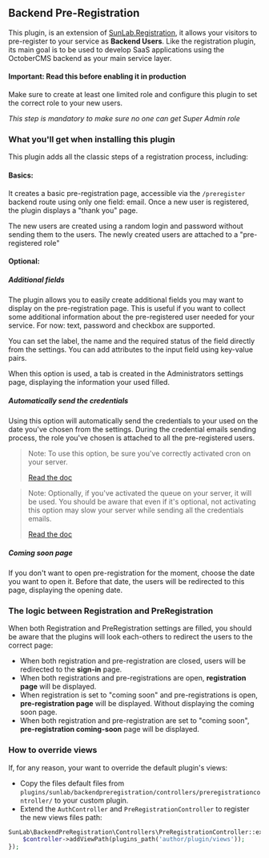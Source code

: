 ## Backend Pre-Registration
This plugin, is an extension of [SunLab.Registration][sunlab.registration], it allows your visitors to pre-register to your service as **Backend Users**.
Like the registration plugin, its main goal is to be used to develop SaaS applications using the OctoberCMS backend as your main service layer.

#### Important: Read this before enabling it in production
Make sure to create at least one limited role and configure this plugin to set the correct role to your new users.

_This step is mandatory to make sure no one can get Super Admin role_

### What you'll get when installing this plugin
This plugin adds all the classic steps of a registration process, including:
#### Basics:
It creates a basic pre-registration page, accessible via the `/preregister` backend route using only one field: email.
Once a new user is registered, the plugin displays a "thank you" page.

The new users are created using a random login and password without sending them to the users.
The newly created users are attached to a "pre-registered role"

#### Optional:
##### Additional fields
The plugin allows you to easily create additional fields you may want to display on the pre-registration page.
This is useful if you want to collect some additional information about the pre-registered user needed for your service.
For now: text, password and checkbox are supported.

You can set the label, the name and the required status of the field directly from the settings.
You can add attributes to the input field using key-value pairs.

When this option is used, a tab is created in the Administrators settings page,
displaying the information your used filled.

##### Automatically send the credentials
Using this option will automatically send the credentials to your used on the date you've chosen from the settings.
During the credential emails sending process, the role you've chosen is attached to all the pre-registered users.

> Note: To use this option, be sure you've correctly activated cron on your server.
>
> [Read the doc][activate cron on server]

> Note: Optionally, if you've activated the queue on your server, it will be used.
> You should be aware that even if it's optional, not activating this option may slow your server while sending all the credentials emails.
>
> [Read the doc][activate queues]

##### Coming soon page
If you don't want to open pre-registration for the moment, choose the date you want to open it.
Before that date, the users will be redirected to this page, displaying the opening date.

### The logic between Registration and PreRegistration
When both Registration and PreRegistration settings are filled,
you should be aware that the plugins will look each-others to redirect the users to the correct page:
- When both registration and pre-registration are closed, users will be redirected to the **sign-in** page.
- When both registrations and pre-registrations are open, **registration page** will be displayed.
- When registration is set to "coming soon" and pre-registrations is open, **pre-registration page** will be displayed. Without displaying the coming soon page.
- When both registration and pre-registration are set to "coming soon", **pre-registration coming-soon** page will be displayed.

### How to override views
If, for any reason, your want to override the default plugin's views:
- Copy the files default files from `plugins/sunlab/backendpreregistration/controllers/preregistrationcontroller/` to your custom plugin.
- Extend the `AuthController` and `PreRegistrationController` to register the new views files path:

```php
SunLab\BackendPreRegistration\Controllers\PreRegistrationController::extend(function ($controller) {
    $controller->addViewPath(plugins_path('author/plugin/views'));
});
```

[sunlab.registration]:https://github.com/SunLabDev/backend-registration
[activate cron on server]:https://octobercms.com/docs/setup/installation#crontab-setup
[activate queues]:https://octobercms.com/docs/setup/installation#queue-setup
